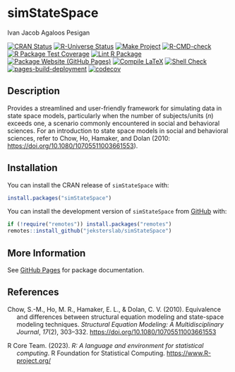 simStateSpace
================
Ivan Jacob Agaloos Pesigan

<!-- README.md is generated from .setup/readme/README.Rmd. Please edit that file -->
<!-- badges: start -->

[![CRAN
Status](https://www.r-pkg.org/badges/version/simStateSpace)](https://cran.r-project.org/package=simStateSpace)
[![R-Universe
Status](https://jeksterslab.r-universe.dev/badges/simStateSpace)](https://jeksterslab.r-universe.dev)
[![Make
Project](https://github.com/jeksterslab/simStateSpace/actions/workflows/make.yml/badge.svg)](https://github.com/jeksterslab/simStateSpace/actions/workflows/make.yml)
[![R-CMD-check](https://github.com/jeksterslab/simStateSpace/actions/workflows/check-full.yml/badge.svg)](https://github.com/jeksterslab/simStateSpace/actions/workflows/check-full.yml)
[![R Package Test
Coverage](https://github.com/jeksterslab/simStateSpace/actions/workflows/test-coverage.yml/badge.svg)](https://github.com/jeksterslab/simStateSpace/actions/workflows/test-coverage.yml)
[![Lint R
Package](https://github.com/jeksterslab/simStateSpace/actions/workflows/lint.yml/badge.svg)](https://github.com/jeksterslab/simStateSpace/actions/workflows/lint.yml)
[![Package Website (GitHub
Pages)](https://github.com/jeksterslab/simStateSpace/actions/workflows/pkgdown-gh-pages.yml/badge.svg)](https://github.com/jeksterslab/simStateSpace/actions/workflows/pkgdown-gh-pages.yml)
[![Compile
LaTeX](https://github.com/jeksterslab/simStateSpace/actions/workflows/latex.yml/badge.svg)](https://github.com/jeksterslab/simStateSpace/actions/workflows/latex.yml)
[![Shell
Check](https://github.com/jeksterslab/simStateSpace/actions/workflows/shellcheck.yml/badge.svg)](https://github.com/jeksterslab/simStateSpace/actions/workflows/shellcheck.yml)
[![pages-build-deployment](https://github.com/jeksterslab/simStateSpace/actions/workflows/pages/pages-build-deployment/badge.svg)](https://github.com/jeksterslab/simStateSpace/actions/workflows/pages/pages-build-deployment)
[![codecov](https://codecov.io/gh/jeksterslab/simStateSpace/branch/main/graph/badge.svg?token=KVLUET3DJ6)](https://codecov.io/gh/jeksterslab/simStateSpace)
<!-- badges: end -->

## Description

Provides a streamlined and user-friendly framework for simulating data
in state space models, particularly when the number of subjects/units
($n$) exceeds one, a scenario commonly encountered in social and
behavioral sciences. For an introduction to state space models in social
and behavioral sciences, refer to Chow, Ho, Hamaker, and Dolan (2010:
<https://doi.org/10.1080/10705511003661553>).

## Installation

You can install the CRAN release of `simStateSpace` with:

``` r
install.packages("simStateSpace")
```

You can install the development version of `simStateSpace` from
[GitHub](https://github.com/jeksterslab/simStateSpace) with:

``` r
if (!require("remotes")) install.packages("remotes")
remotes::install_github("jeksterslab/simStateSpace")
```

## More Information

See [GitHub Pages](https://jeksterslab.github.io/simStateSpace) for
package documentation.

## References

<div id="refs" class="references csl-bib-body hanging-indent"
line-spacing="2">

<div id="ref-Chow-Ho-Hamaker-etal-2010" class="csl-entry">

Chow, S.-M., Ho, M. R., Hamaker, E. L., & Dolan, C. V. (2010).
Equivalence and differences between structural equation modeling and
state-space modeling techniques. *Structural Equation Modeling: A
Multidisciplinary Journal*, *17*(2), 303–332.
<https://doi.org/10.1080/10705511003661553>

</div>

<div id="ref-RCoreTeam-2023" class="csl-entry">

R Core Team. (2023). *R: A language and environment for statistical
computing*. R Foundation for Statistical Computing.
<https://www.R-project.org/>

</div>

</div>
